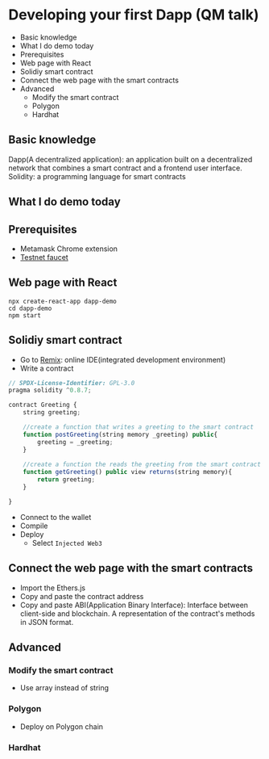 # Developing your first Dapp (QM talk)

- Basic knowledge
- What I do demo today
- Prerequisites
- Web page with React
- Solidiy smart contract
- Connect the web page with the smart contracts
- Advanced
  - Modify the smart contract
  - Polygon
  - Hardhat
## Basic knowledge

Dapp(A decentralized application): an application built on a decentralized network that combines a smart contract and a frontend user interface.
Solidity: a programming language for smart contracts

## What I do demo today

## Prerequisites

- Metamask Chrome extension
- [Testnet faucet](https://faucet.paradigm.xyz/)

## Web page with React

```
npx create-react-app dapp-demo
cd dapp-demo
npm start
```

## Solidiy smart contract

- Go to [Remix](https://remix.ethereum.org/): online IDE(integrated development environment)
- Write a contract

```javascript
// SPDX-License-Identifier: GPL-3.0
pragma solidity ^0.8.7;

contract Greeting {
    string greeting;

    //create a function that writes a greeting to the smart contract
    function postGreeting(string memory _greeting) public{
        greeting = _greeting;
    }
    
    //create a function the reads the greeting from the smart contract
    function getGreeting() public view returns(string memory){
        return greeting;
    }

}
```
- Connect to the wallet
- Compile
- Deploy
  - Select `Injected Web3`

## Connect the web page with the smart contracts

- Import the Ethers.js
- Copy and paste the contract address
- Copy and paste ABI(Application Binary Interface): Interface between client-side and blockchain. A representation of the contract's methods in JSON format.
## Advanced

### Modify the smart contract

- Use array instead of string
### Polygon

- Deploy on Polygon chain
### Hardhat

